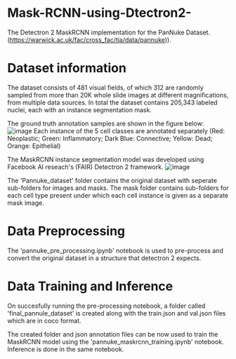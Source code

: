 # Mask-RCNN-using-Dtectron2-
The Detectron 2 MaskRCNN implementation for the PanNuke Dataset.
(https://warwick.ac.uk/fac/cross_fac/tia/data/pannuke)).

# Dataset information
The dataset consists of 481 visual fields, of which 312 are randomly sampled from more than 20K whole slide images at different magnifications, from multiple data sources. In total the dataset contains 205,343 labeled nuclei, each with an instance segmentation mask.

The ground truth annotation samples are shown in the figure below:
![image](https://github.com/user-attachments/assets/4a0095b3-c697-4646-a54b-4f972f9446e8)
 Each instance of the 5 cell classes are annotated separately (Red: Neoplastic; Green: Inflammatory; Dark Blue: Connective; Yellow: Dead; Orange: Epithelial)

The MaskRCNN instance segmentation model was developed using Facebook AI reseach's (FAIR) Detectron 2 framework.
![image](https://github.com/user-attachments/assets/4e3c5be6-b6ba-4aeb-b231-0ffc185dfa45)

The 'Pannuke_dataset' folder contains the original dataset with seperate sub-folders for images and masks. The mask folder contains sub-folders for each cell type present under which each cell instance is given as a separate mask image.

# Data Preprocessing
The 'pannuke_pre_processing.ipynb' notebook is used to pre-process and convert the original dataset in a structure that detectron 2 expects.

# Data Training and Inference
On succesfully running the pre-processing notebook, a folder called 'final_pannule_dataset' is created along with the train.json and val.json files which are in coco format.

The created folder and json annotation files can be now used to train the MaskRCNN model using the 'pannuke_maskrcnn_training.ipynb' notebook. Inference is done in the same notebook.
